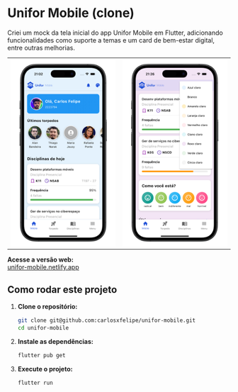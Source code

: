 # Unifor Mobile (clone)

Criei um mock da tela inicial do app Unifor Mobile em Flutter, adicionando funcionalidades como suporte a temas e um card de bem-estar digital, entre outras melhorias.

<p align="center">
  <table>
    <tr>
      <td><img src="./screenshots/460shots_so.png" alt="Tela 1" width="300"/></td>
      <td><img src="./screenshots/872shots_so.png" alt="Tela 2" width="300"/></td>
    </tr>
  </table>
</p>

**Acesse a versão web:**  
[unifor-mobile.netlify.app](https://unifor-mobile.netlify.app/)

## Como rodar este projeto

1. **Clone o repositório:**

   ```bash
   git clone git@github.com:carlosxfelipe/unifor-mobile.git
   cd unifor-mobile
   ```

2. **Instale as dependências:**

   ```bash
   flutter pub get
   ```

3. **Execute o projeto:**

   ```bash
   flutter run
   ```
